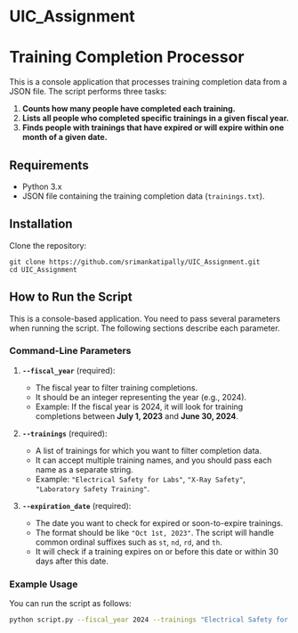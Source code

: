 # UIC_Assignment
# Training Completion Processor

This is a console application that processes training completion data from a JSON file. The script performs three tasks:

1. **Counts how many people have completed each training.**
2. **Lists all people who completed specific trainings in a given fiscal year.**
3. **Finds people with trainings that have expired or will expire within one month of a given date.**

## Requirements

- Python 3.x
- JSON file containing the training completion data (`trainings.txt`).

## Installation

Clone the repository:
    
    git clone https://github.com/srimankatipally/UIC_Assignment.git
    cd UIC_Assignment
    


## How to Run the Script

This is a console-based application. You need to pass several parameters when running the script. The following sections describe each parameter.

### Command-Line Parameters

1. **`--fiscal_year`** (required):
   - The fiscal year to filter training completions.
   - It should be an integer representing the year (e.g., 2024).
   - Example: If the fiscal year is 2024, it will look for training completions between **July 1, 2023** and **June 30, 2024**.

2. **`--trainings`** (required):
   - A list of trainings for which you want to filter completion data.
   - It can accept multiple training names, and you should pass each name as a separate string.
   - Example: `"Electrical Safety for Labs"`, `"X-Ray Safety"`, `"Laboratory Safety Training"`.

3. **`--expiration_date`** (required):
   - The date you want to check for expired or soon-to-expire trainings.
   - The format should be like `"Oct 1st, 2023"`. The script will handle common ordinal suffixes such as `st`, `nd`, `rd`, and `th`.
   - It will check if a training expires on or before this date or within 30 days after this date.

### Example Usage

You can run the script as follows:

```bash
python script.py --fiscal_year 2024 --trainings "Electrical Safety for Labs" "X-Ray Safety" "Laboratory Safety Training" --expiration_date "Oct 1st, 2023"
